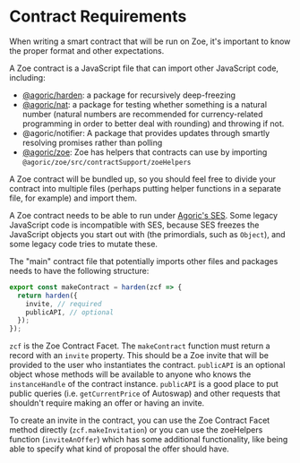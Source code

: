 # Contract Requirements

<Zoe-Version/>

When writing a smart contract that will be run on Zoe, it's important
to know the proper format and other expectations. 

A Zoe contract is a JavaScript file that can import other JavaScript
code, including:

* [@agoric/harden](https://www.npmjs.com/package/@agoric/harden): a package for recursively deep-freezing
* [@agoric/nat](https://www.npmjs.com/package/@agoric/nat): a package
  for testing whether something is a natural number (natural numbers
  are recommended for currency-related programming in order to better
  deal with rounding) and throwing if
  not.
* @agoric/notifier: A package that provides updates through
  smartly resolving promises rather than polling
* [@agoric/zoe](https://www.npmjs.com/package/@agoric/zoe): Zoe has
  helpers that contracts can use by importing
  `@agoric/zoe/src/contractSupport/zoeHelpers`

A Zoe contract will be bundled up, so you should feel free to divide
your contract into multiple files (perhaps putting helper functions in a
separate file, for example) and import them.

A Zoe contract needs to be able to run under [Agoric's SES](https://github.com/Agoric/ses-shim#secure-ecmascript-shim-ses-shim). Some legacy
JavaScript code is incompatible with SES, because SES freezes the
JavaScript objects you start out with (the primordials, such as `Object`), and some legacy code tries to
mutate these. 

The "main" contract file that potentially imports other files and
packages needs to have the following structure:

```js
export const makeContract = harden(zcf => {
  return harden({
    invite, // required
    publicAPI, // optional
  });
});
```

`zcf` is the <router-link
to="/zoe/api/zoe-contract-facet.html">Zoe Contract Facet</router-link>. The `makeContract` function
must return a record with an `invite` property. This should be a Zoe
invite that will be provided to the user who instantiates the
contract. `publicAPI` is an optional object whose methods will be
available to anyone who knows the `instanceHandle` of the contract
instance. `publicAPI` is a good place to put public queries (i.e.
`getCurrentPrice` of Autoswap) and other
requests that shouldn't require making an offer or having an invite.

To create an invite in the contract, you can use the Zoe Contract
Facet method directly (<router-link
to="/zoe/api/zoe-contract-facet.html#zcf-makeinvitation-offerhook-customproperties">`zcf.makeInvitation`</router-link>) or you can use the
zoeHelpers function (<router-link to="/zoe/api/zoe-helpers.html#zoehelper-inviteanoffer-options">`inviteAnOffer`</router-link>) which has some additional
functionality, like being able to specify what kind of proposal the
offer should have. 